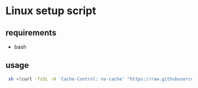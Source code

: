 # Linux setup script

## requirements
- bash

## usage

```bash
 sh <(curl -fsSL -H 'Cache-Control: no-cache' "https://raw.githubusercontent.com/cethien/setup/lx/setup.sh")
```
